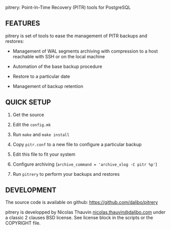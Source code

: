 pitrery: Point-In-Time Recovery (PITR) tools for PostgreSQL


FEATURES
--------

pitrery is set of tools to ease the management of PITR backups and
restores:

- Management of WAL segments archiving with compression to a host
  reachable with SSH or on the local machine

- Automation of the base backup procedure

- Restore to a particular date

- Management of backup retention


QUICK SETUP
-----------

1. Get the source

2. Edit the `config.mk`

3. Run `make` and `make install`

4. Copy `pitr.conf` to a new file to configure a particular backup

5. Edit this file to fit your system

6. Configure archiving (`archive_command = 'archive_xlog -C pitr %p'`)

7. Run `pitrery` to perform your backups and restores


DEVELOPMENT
-----------

The source code is available on github: https://github.com/dalibo/pitrery

pitrery is developped by Nicolas Thauvin <nicolas.thauvin@dalibo.com> under a
classic 2 clauses BSD license. See license block in the scripts or the
COPYRIGHT file.
